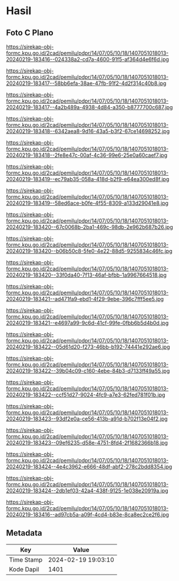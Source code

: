 # Hasil

## Foto C Plano

https://sirekap-obj-formc.kpu.go.id/2cad/pemilu/pdpr/14/07/05/10/18/1407051018013-20240219-183416--024338a2-cd7a-4600-91f5-af364d4e6f6d.jpg

https://sirekap-obj-formc.kpu.go.id/2cad/pemilu/pdpr/14/07/05/10/18/1407051018013-20240219-183417--58bb6efa-38ae-47fb-91f2-4d2f314c40b8.jpg

https://sirekap-obj-formc.kpu.go.id/2cad/pemilu/pdpr/14/07/05/10/18/1407051018013-20240219-183417--4a2b489a-4938-4d84-a350-b8777700c687.jpg

https://sirekap-obj-formc.kpu.go.id/2cad/pemilu/pdpr/14/07/05/10/18/1407051018013-20240219-183418--6342aea8-9d16-43a5-b3f2-67ce14698252.jpg

https://sirekap-obj-formc.kpu.go.id/2cad/pemilu/pdpr/14/07/05/10/18/1407051018013-20240219-183418--2fe8e47c-00af-4c36-99e6-25e0a60caef7.jpg

https://sirekap-obj-formc.kpu.go.id/2cad/pemilu/pdpr/14/07/05/10/18/1407051018013-20240219-183419--ec79ab35-058a-418d-b2f9-e64ea300ed8f.jpg

https://sirekap-obj-formc.kpu.go.id/2cad/pemilu/pdpr/14/07/05/10/18/1407051018013-20240219-183419--58ed6ace-b0fe-4f55-8309-a133d29041e8.jpg

https://sirekap-obj-formc.kpu.go.id/2cad/pemilu/pdpr/14/07/05/10/18/1407051018013-20240219-183420--67c0068b-2ba1-469c-98db-2e962b687b26.jpg

https://sirekap-obj-formc.kpu.go.id/2cad/pemilu/pdpr/14/07/05/10/18/1407051018013-20240219-183420--b06b50c8-5fe0-4e22-88d5-9255834c46fc.jpg

https://sirekap-obj-formc.kpu.go.id/2cad/pemilu/pdpr/14/07/05/10/18/1407051018013-20240219-183420--33f0da40-7f13-46af-bfbb-1a9967664518.jpg

https://sirekap-obj-formc.kpu.go.id/2cad/pemilu/pdpr/14/07/05/10/18/1407051018013-20240219-183421--ad471fa9-ebd1-4f29-9ebe-396c7fff5ee5.jpg

https://sirekap-obj-formc.kpu.go.id/2cad/pemilu/pdpr/14/07/05/10/18/1407051018013-20240219-183421--e4697a99-9c6d-41cf-99fe-0fbb6b5d4b0d.jpg

https://sirekap-obj-formc.kpu.go.id/2cad/pemilu/pdpr/14/07/05/10/18/1407051018013-20240219-183422--05d61d20-f273-46bb-b192-74441e292ae6.jpg

https://sirekap-obj-formc.kpu.go.id/2cad/pemilu/pdpr/14/07/05/10/18/1407051018013-20240219-183422--39b04c09-c160-4ebe-84b3-d7133ff49a55.jpg

https://sirekap-obj-formc.kpu.go.id/2cad/pemilu/pdpr/14/07/05/10/18/1407051018013-20240219-183422--ccf51d27-9024-4fc9-a7e3-62fed781f01b.jpg

https://sirekap-obj-formc.kpu.go.id/2cad/pemilu/pdpr/14/07/05/10/18/1407051018013-20240219-183423--93df2e0a-ce56-413b-a91d-b702f13e04f2.jpg

https://sirekap-obj-formc.kpu.go.id/2cad/pemilu/pdpr/14/07/05/10/18/1407051018013-20240219-183423--09ef6235-d58e-4751-8fd4-2f1682366b18.jpg

https://sirekap-obj-formc.kpu.go.id/2cad/pemilu/pdpr/14/07/05/10/18/1407051018013-20240219-183424--4e4c3962-e666-48df-abf2-278c2bdd8354.jpg

https://sirekap-obj-formc.kpu.go.id/2cad/pemilu/pdpr/14/07/05/10/18/1407051018013-20240219-183424--2db1ef03-42a4-438f-9125-1e038e20919a.jpg

https://sirekap-obj-formc.kpu.go.id/2cad/pemilu/pdpr/14/07/05/10/18/1407051018013-20240219-183416--ad97cb5a-a09f-4cd4-b83e-8ca8ec2ce2f6.jpg


## Metadata

| Key        | Value               |
| ---------- | ------------------- |
| Time Stamp | 2024-02-19 19:03:10 |
| Kode Dapil | 1401                |



